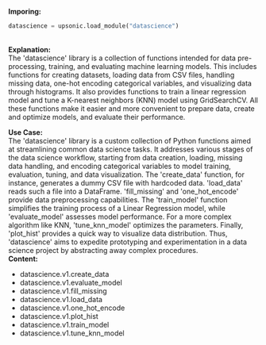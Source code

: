 <b class="custom_code_highlight_green">Imporing:</b><br>
```python
datascience = upsonic.load_module("datascience")
```
<br><b class="custom_code_highlight_green">Explanation:</b><br>The 'datascience' library is a collection of functions intended for data pre-processing, training, and evaluating machine learning models. This includes functions for creating datasets, loading data from CSV files, handling missing data, one-hot encoding categorical variables, and visualizing data through histograms. It also provides functions to train a linear regression model and tune a K-nearest neighbors (KNN) model using GridSearchCV. All these functions make it easier and more convenient to prepare data, create and optimize models, and evaluate their performance.

<b class="custom_code_highlight_green">Use Case:</b><br>The 'datascience' library is a custom collection of Python functions aimed at streamlining common data science tasks. It addresses various stages of the data science workflow, starting from data creation, loading, missing data handling, and encoding categorical variables to model training, evaluation, tuning, and data visualization. The 'create_data' function, for instance, generates a dummy CSV file with hardcoded data. 'load_data' reads such a file into a DataFrame. 'fill_missing' and 'one_hot_encode' provide data preprocessing capabilities. The 'train_model' function simplifies the training process of a Linear Regression model, while 'evaluate_model' assesses model performance. For a more complex algorithm like KNN, 'tune_knn_model' optimizes the parameters. Finally, 'plot_hist' provides a quick way to visualize data distribution. Thus, 'datascience' aims to expedite prototyping and experimentation in a data science project by abstracting away complex procedures.
<br><b class="custom_code_highlight_green">Content:</b><br>
  - datascience.v1.create_data
  - datascience.v1.evaluate_model
  - datascience.v1.fill_missing
  - datascience.v1.load_data
  - datascience.v1.one_hot_encode
  - datascience.v1.plot_hist
  - datascience.v1.train_model
  - datascience.v1.tune_knn_model

